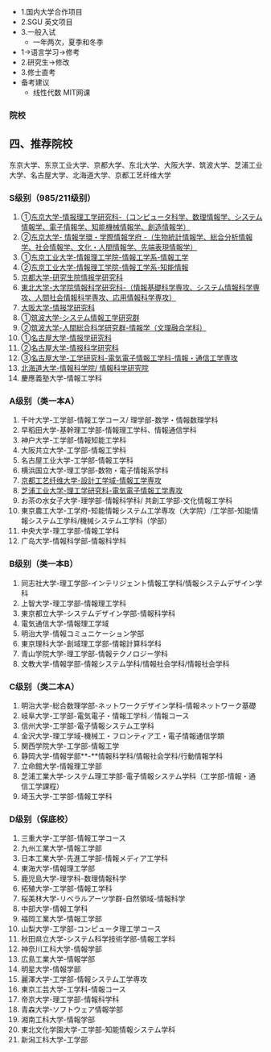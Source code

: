 + 1.国内大学合作项目
+ 2.SGU 英文项目
+ 3.一般入试
	+ 一年两次，夏季和冬季
+ 1->语言学习->修考
+ 2.研究生->修改
+ 3.修士直考
+ 备考建议
	+ 线性代数 MIT网课
### 院校
## **四、推荐院校**

东京大学、东京工业大学、京都大学、东北大学、大阪大学、筑波大学、芝浦工业大学、名古屋大学、北海道大学、京都工艺纤维大学
### **S级别（985/211级别）**

1. ①[东京大学-情报理工学研究科-（コンピュータ科学、数理情報学、システム情報学、電子情報学、知能機械情報学、創造情報学）](https://link.zhihu.com/?target=https%3A//www.i.u-tokyo.ac.jp/)
2. ②[东京大学- 情報学環・学際情報学府 -（生物統計情報学、総合分析情報学、社会情報学、文化・人間情報学、先端表現情報学）](https://link.zhihu.com/?target=https%3A//www.iii.u-tokyo.ac.jp/education/courses)
3. ①[东京工业大学-情報理工学院-情報工学系-情報工学](https://link.zhihu.com/?target=https%3A//educ.titech.ac.jp/cs/education/cs_graduate/)
4. ②[东京工业大学-情報理工学院-情報工学系-知能情報](https://link.zhihu.com/?target=https%3A//www.titech.ac.jp/0/education/graduate-majors/ai)
5. [京都大学-研究生院情报学研究科](https://link.zhihu.com/?target=http%3A//www.i.kyoto-u.ac.jp/organization.html)
6. [東北大学-大学院情報科学研究科-（情報基礎科学専攻、システム情報科学専攻、人間社会情報科学専攻、応用情報科学専攻）](https://link.zhihu.com/?target=https%3A//www.is.tohoku.ac.jp/jp/introduction/outline.html)
7. [大阪大学-情报学研究科](https://link.zhihu.com/?target=https%3A//www.ist.osaka-u.ac.jp/japanese/)
8. ①[筑波大学-システム情報工学研究群](https://link.zhihu.com/?target=https%3A//www.sie.tsukuba.ac.jp/edu/summary/greeting/)
9. ②[筑波大学-人間総合科学研究群-情報学（文理融合学科）](https://link.zhihu.com/?target=https%3A//informatics.tsukuba.ac.jp/campuslife/ta-ra-tutor/)
10. ①[名古屋大学-情报学研究科](https://link.zhihu.com/?target=https%3A//www.i.nagoya-u.ac.jp/graduate-school-of-informatics/)
11. ②[名古屋大学-情报科学研究科](https://link.zhihu.com/?target=http%3A//www.is.nagoya-u.ac.jp/intro/dept.html)
12. ③[名古屋大学-工学研究科-電気電子情報工学科-情報・通信工学専攻](https://link.zhihu.com/?target=http%3A//www.nuee.nagoya-u.ac.jp/communications/index.html)
13. [北海道大学-情報科学院/ 情報科学研究院](https://link.zhihu.com/?target=https%3A//www.ist.hokudai.ac.jp/)
14. 慶應義塾大学-情報工学科
### **A级别（类一本A）**

1. 千叶大学-工学部-情報工学コース/ 理学部-数学・情報数理学科
2. 早稻田大学-基幹理工学部-情報理工学科、情報通信学科
3. 神户大学-工学部-情報知能工学科
4. 大阪共立大学-工学部-情報工学科
5. 名古屋工业大学-工学部-情報工学科
6. 横浜国立大学-理工学部-数物・電子情報系学科
7. [京都工艺纤维大学-設計工学域-情報工学専攻](https://link.zhihu.com/?target=https%3A//www.is.kit.ac.jp/)
8. [芝浦工业大学-理工学研究科-電気電子情報工学専攻](https://link.zhihu.com/?target=https%3A//www.shibaura-it.ac.jp/faculty/graduate/masters/)
9. お茶の水女子大学-理学部-情報科学科/ 共創工学部-文化情報工学科
10. 東京農工大学-工学府-知能情報システム工学専攻（大学院）/工学部-知能情報システム工学科/機械システム工学科（学部）
11. 中央大学-理工学部-情報工学科
12. 广岛大学-情報科学部-情報科学科
### **B级别（类一本B）**

1. 同志社大学-理工学部-インテリジェント情報工学科/情報システムデザイン学科
2. 上智大学-理工学部-情報理工学科
3. 東京都立大学-システムデザイン学部-情報科学科
4. 電気通信大学-情報理工学域
5. 明治大学-情報コミュニケーション学部
6. 東京理科大学-創域理工学部-情報計算科学科
7. 青山学院大学-理工学部-情報テクノロジー学科
8. 文教大学-情報学部-情報システム学科/情報社会学科/情報社会学科
### **C级别（类二本A）**

1. 明治大学-総合数理学部-ネットワークデザイン学科-情報ネットワーク基礎
2. 岐阜大学-工学部-電気電子・情報工学科／情報コース
3. 信州大学-工学部-電子情報システム工学科
4. 金沢大学-理工学域-機械工・フロンティア工・電子情報通信学類
5. 関西学院大学-工学部-情報工学
6. 静岡大学-情報学部**-**情報科学科/情報社会学科/行動情報学科
7. 立命館大学-情報理工学部
8. 芝浦工業大学-システム理工学部-電子情報システム学科（工学部-情報・通信工学課程）
9. 埼玉大学-工学部-情報工学科
### **D级别（保底校）**
1. 三重大学-工学部-情報工学コース
2. 九州工業大学-情報工学部
3. 日本工業大学-先進工学部-情報メディア工学科
4. 東海大学-情報理工学部
5. 鹿児島大学-理学科-数理情報科学
6. 拓殖大学-工学部-情報工学科
7. 桜美林大学-リベラルアーツ学群-自然領域-情報科学
8. 中部大学-情報工学科
9. 福岡工業大学-情報工学部
10. 山梨大学-工学部-コンピュータ理工学コース
11. 秋田県立大学-システム科学技術学部-情報工学科
12. 神奈川工科大学-情報学部
13. 広島工業大学-情報学部
14. 明星大学-情報学部
15. 麗澤大学-工学部-情報システム工学専攻
16. 東京工芸大学-工学科-情報コース
17. 帝京大学-理工学部-情報科学科
18. 青森大学-ソフトウェア情報学部
19. 湘南工科大学-情報学部
20. 東北文化学園大学-工学部-知能情報システム学科
21. 新潟工科大学-工学部